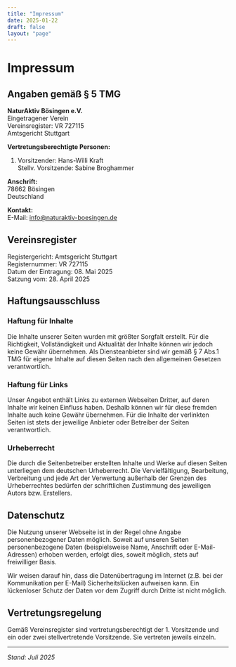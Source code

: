 ```yaml
---
title: "Impressum"
date: 2025-01-22
draft: false
layout: "page"
---
```


# Impressum

## Angaben gemäß § 5 TMG

**NaturAktiv Bösingen e.V.**  
Eingetragener Verein  
Vereinsregister: VR 727115  
Amtsgericht Stuttgart

**Vertretungsberechtigte Personen:**  
1. Vorsitzender: Hans-Willi Kraft  
Stellv. Vorsitzende: Sabine Broghammer

**Anschrift:**  
78662 Bösingen  
Deutschland

**Kontakt:**  
E-Mail: info@naturaktiv-boesingen.de

## Vereinsregister

Registergericht: Amtsgericht Stuttgart  
Registernummer: VR 727115  
Datum der Eintragung: 08. Mai 2025  
Satzung vom: 28. April 2025

## Haftungsausschluss

### Haftung für Inhalte

Die Inhalte unserer Seiten wurden mit größter Sorgfalt erstellt. Für die Richtigkeit, Vollständigkeit und Aktualität der Inhalte können wir jedoch keine Gewähr übernehmen. Als Diensteanbieter sind wir gemäß § 7 Abs.1 TMG für eigene Inhalte auf diesen Seiten nach den allgemeinen Gesetzen verantwortlich.

### Haftung für Links

Unser Angebot enthält Links zu externen Webseiten Dritter, auf deren Inhalte wir keinen Einfluss haben. Deshalb können wir für diese fremden Inhalte auch keine Gewähr übernehmen. Für die Inhalte der verlinkten Seiten ist stets der jeweilige Anbieter oder Betreiber der Seiten verantwortlich.

### Urheberrecht

Die durch die Seitenbetreiber erstellten Inhalte und Werke auf diesen Seiten unterliegen dem deutschen Urheberrecht. Die Vervielfältigung, Bearbeitung, Verbreitung und jede Art der Verwertung außerhalb der Grenzen des Urheberrechtes bedürfen der schriftlichen Zustimmung des jeweiligen Autors bzw. Erstellers.

## Datenschutz

Die Nutzung unserer Webseite ist in der Regel ohne Angabe personenbezogener Daten möglich. Soweit auf unseren Seiten personenbezogene Daten (beispielsweise Name, Anschrift oder E-Mail-Adressen) erhoben werden, erfolgt dies, soweit möglich, stets auf freiwilliger Basis.

Wir weisen darauf hin, dass die Datenübertragung im Internet (z.B. bei der Kommunikation per E-Mail) Sicherheitslücken aufweisen kann. Ein lückenloser Schutz der Daten vor dem Zugriff durch Dritte ist nicht möglich.

## Vertretungsregelung

Gemäß Vereinsregister sind vertretungsberechtigt der 1. Vorsitzende und ein oder zwei stellvertretende Vorsitzende. Sie vertreten jeweils einzeln.

---

*Stand: Juli 2025*